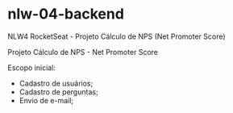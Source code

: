 # nlw-04-backend
NLW4 RocketSeat - Projeto Cálculo de NPS (Net Promoter Score)

Projeto Cálculo de NPS - Net Promoter Score

Escopo inicial: 

- Cadastro de usuários; 
- Cadastro de perguntas; 
- Envio de e-mail;

